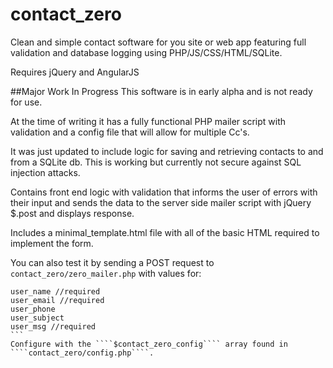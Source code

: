 # contact_zero
Clean and simple contact software for you site or web app featuring full validation and database logging using PHP/JS/CSS/HTML/SQLite.
 
Requires jQuery and AngularJS
  
##Major Work In Progress
This software is in early alpha and is not ready for use. 

At the time of writing it has a fully functional PHP mailer script with validation and a config file that will allow for multiple Cc's.
 
It was just updated to include logic for saving and retrieving contacts to and from a SQLite db. This is working but currently not secure against SQL injection attacks.
 
Contains front end logic with validation that informs the user of errors with their input and sends the data to the server side mailer script with jQuery $.post and displays response. 

Includes a minimal_template.html file with all of the basic HTML required to implement the form. 

You can also test it by sending a POST request to ````contact_zero/zero_mailer.php```` with values for:
````
user_name //required
user_email //required
user_phone
user_subject
user_msg //required
```
Configure with the ````$contact_zero_config```` array found in ````contact_zero/config.php````.
